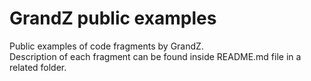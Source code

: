 # GrandZ public examples
Public examples of code fragments by GrandZ.<br>
Description of each fragment can be found inside README.md file in a related folder.
